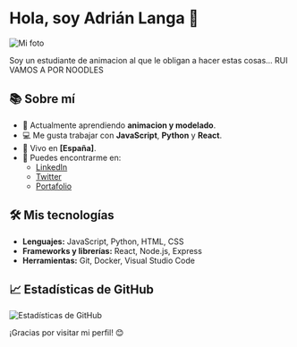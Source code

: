 # Hola, soy Adrián Langa 👋

![Mi foto](https://preview.redd.it/cuakrfkwkfz61.jpg?auto=webp&s=b2627e3406ae4b68c2b9e3dee91fd58eeb38281a) 

Soy un estudiante de animacion al que le obligan a hacer estas cosas... RUI VAMOS A POR NOODLES
## 📚 Sobre mí
- 🌱 Actualmente aprendiendo **animacion y modelado**.
- 💻 Me gusta trabajar con **JavaScript**, **Python** y **React**.
- 📍 Vivo en **[España]**.
- 🔗 Puedes encontrarme en:
  - [LinkedIn](https://www.linkedin.com/in/adrian-langa)
  - [Twitter](https://twitter.com/adrian_langa)
  - [Portafolio](https://tu-portafolio.com)

## 🛠️ Mis tecnologías
- **Lenguajes:** JavaScript, Python, HTML, CSS
- **Frameworks y librerías:** React, Node.js, Express
- **Herramientas:** Git, Docker, Visual Studio Code

## 📈 Estadísticas de GitHub
![Estadísticas de GitHub](https://github-readme-stats.vercel.app/api?username=adrianlanga&show_icons=true&hide_title=true&count_private=true&hide=prs&theme=radical)

¡Gracias por visitar mi perfil! 😊
